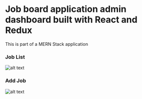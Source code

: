 # Job board application admin dashboard built with React and Redux

This is part of a MERN Stack application
### Job List
![alt text](https://webpromedia.com.ng/resources/jobber_scrnshot_1.jpg)

### Add Job
![alt text](https://webpromedia.com.ng/resources/jobber_scrnshot_add-job.jpg)
